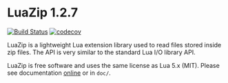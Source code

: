 # LuaZip 1.2.7

[![Build Status](https://travis-ci.org/mpeterv/luazip.svg?branch=master)](https://travis-ci.org/mpeterv/luazip)
[![codecov](https://codecov.io/gh/mpeterv/luazip/branch/master/graph/badge.svg)](https://codecov.io/gh/mpeterv/luazip)

LuaZip is a lightweight Lua extension library used to read files stored inside zip files.
The API is very similar to the standard Lua I/O library API.

LuaZip is free software and uses the same license as Lua 5.x (MIT).
Please see documentation [online](http://mpeterv.github.io/luazip/) or in `doc/`.
